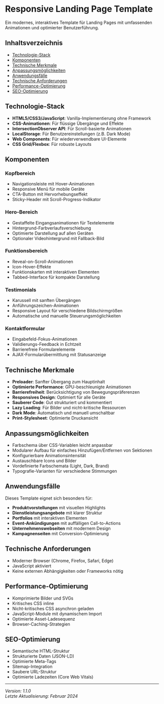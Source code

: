 # Responsive Landing Page Template

Ein modernes, interaktives Template für Landing Pages mit umfassenden Animationen und optimierter Benutzerführung.

## Inhaltsverzeichnis
- [Technologie-Stack](#technologie-stack)
- [Komponenten](#komponenten)
- [Technische Merkmale](#technische-merkmale)
- [Anpassungsmöglichkeiten](#anpassungsmöglichkeiten)
- [Anwendungsfälle](#anwendungsfälle)
- [Technische Anforderungen](#technische-anforderungen)
- [Performance-Optimierung](#performance-optimierung)
- [SEO-Optimierung](#seo-optimierung)

## Technologie-Stack

- **HTML5/CSS3/JavaScript**: Vanilla-Implementierung ohne Framework
- **CSS-Animationen**: Für flüssige Übergänge und Effekte
- **IntersectionObserver API**: Für Scroll-basierte Animationen
- **LocalStorage**: Für Benutzereinstellungen (z.B. Dark Mode)
- **Web Components**: Für wiederverwendbare UI-Elemente
- **CSS Grid/Flexbox**: Für robuste Layouts

## Komponenten

### Kopfbereich
- Navigationsleiste mit Hover-Animationen
- Responsive Menü für mobile Geräte
- CTA-Button mit Hervorhebungseffekt
- Sticky-Header mit Scroll-Progress-Indikator

### Hero-Bereich
- Gestaffelte Eingangsanimationen für Textelemente
- Hintergrund-Farbverlaufsverschiebung
- Optimierte Darstellung auf allen Geräten
- Optionaler Videohintergrund mit Fallback-Bild

### Funktionsbereich
- Reveal-on-Scroll-Animationen
- Icon-Hover-Effekte
- Funktionskarten mit interaktiven Elementen
- Tabbed-Interface für kompakte Darstellung

### Testimonials
- Karussell mit sanften Übergängen
- Anführungszeichen-Animationen
- Responsive Layout für verschiedene Bildschirmgrößen
- Automatische und manuelle Steuerungsmöglichkeiten

### Kontaktformular
- Eingabefeld-Fokus-Animationen
- Validierungs-Feedback in Echtzeit
- Barrierefreie Formularelemente
- AJAX-Formularübermittlung mit Statusanzeige

## Technische Merkmale

- **Preloader**: Sanfter Übergang zum Hauptinhalt
- **Optimierte Performance**: GPU-beschleunigte Animationen
- **Barrierefreiheit**: Berücksichtigung von Bewegungspräferenzen
- **Responsives Design**: Optimiert für alle Geräte
- **Sauberer Code**: Gut strukturiert und kommentiert
- **Lazy Loading**: Für Bilder und nicht-kritische Ressourcen
- **Dark Mode**: Automatisch und manuell umschaltbar
- **Print-Stylesheet**: Optimierte Druckansicht

## Anpassungsmöglichkeiten

- Farbschema über CSS-Variablen leicht anpassbar
- Modularer Aufbau für einfaches Hinzufügen/Entfernen von Sektionen
- Konfigurierbare Animationsintensität
- Austauschbare Icons und Bilder
- Vordefinierte Farbschemata (Light, Dark, Brand)
- Typografie-Varianten für verschiedene Stimmungen

## Anwendungsfälle

Dieses Template eignet sich besonders für:

- **Produktvorstellungen** mit visuellen Highlights
- **Dienstleistungsangebote** mit klarer Struktur
- **Portfolios** mit interaktiven Elementen
- **Event-Ankündigungen** mit auffälligen Call-to-Actions
- **Unternehmenswebseiten** mit modernem Design
- **Kampagnenseiten** mit Conversion-Optimierung

## Technische Anforderungen

- Moderner Browser (Chrome, Firefox, Safari, Edge)
- JavaScript aktiviert
- Keine externen Abhängigkeiten oder Frameworks nötig

## Performance-Optimierung

- Komprimierte Bilder und SVGs
- Kritisches CSS inline
- Nicht-kritisches CSS asynchron geladen
- JavaScript-Module mit dynamischem Import
- Optimierte Asset-Ladesequenz
- Browser-Caching-Strategien

## SEO-Optimierung

- Semantische HTML-Struktur
- Strukturierte Daten (JSON-LD)
- Optimierte Meta-Tags
- Sitemap-Integration
- Saubere URL-Struktur
- Optimierte Ladezeiten (Core Web Vitals)

---

*Version: 1.1.0*  
*Letzte Aktualisierung: Februar 2024* 
